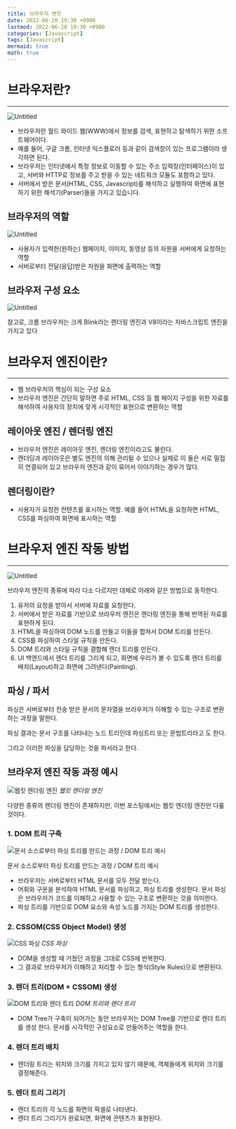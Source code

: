 ```yaml
---
title: 브라우저 엔진
date: 2022-06-20 19:30 +0900
lastmod: 2022-06-20 19:30 +0900
categories: [Javascript]
tags: [Javascript]
mermaid: true
math: true
---
```

# 브라우저란?
---

![Untitled](/assets/img/2022-06-20-web220620/Untitled.png)

- 브라우저란 월드 와이드 웹(WWW)에서 정보를 검색, 표현하고 탐색하기 위한 소프트웨어이다.
- 예를 들어, 구글 크롬, 인터넷 익스플로러 등과 같이 검색창이 있는 프로그램이라 생각하면 된다.
- 브라우저는 인터넷에서 특정 정보로 이동할 수 있는 주소 입력창(인터페이스)이 있고, 서버와 HTTP로 정보를 주고 받을 수 있는 네트워크 모듈도 포함하고 있다.
- 서버에서 받은 문서(HTML, CSS, Javascript)를 해석하고 실행하여 화면에 표현하기 위한 해석기(Parser)들을 가지고 있습니다.

## 브라우저의 역할

![Untitled](/assets/img/2022-06-20-web220620/Untitled%201.png)

- 사용자가 입력한(원하는) 웹페이지, 이미지, 동영상 등의 자원을 서버에게 요청하는 역할
- 서버로부터 전달(응답)받은 자원을 화면에 출력하는 역할

## 브라우저 구성 요소

![Untitled](/assets/img/2022-06-20-web220620/Untitled%202.png)

참고로, 크롬 브라우저는 크게 Blink라는 렌더링 엔진과 V8이라는 자바스크립트 엔진을 가지고 있다

# 브라우저 엔진이란?
---

- 웹 브라우저의 핵심이 되는 구성 요소
- 브라우저 엔진은 간단히 말하면 주로 HTML, CSS 등 웹 페이지 구성을 위한 자료를 해석하여 사용자의 장치에 맞게 시각적인 표현으로 변환하는 역할

## 레이아웃 엔진 / 렌더링 엔진

- 브라우저 엔진은 레이아웃 엔진, 렌더링 엔진이라고도 불린다.
- 렌더딩과 레이아웃은 별도 엔진의 의해 관리될 수 있으나 실제로 이 둘은 서로 밀접히 연결되어 있고 브라우저 엔진과 같이 묶어서 이야기하는 경우가 많다.

## 렌더링이란?

- 사용자가 요청한 컨텐츠를 표시하는 역할. 예를 들어 HTML을 요청하면 HTML, CSS를 파싱하여 화면에 표시하는 역할

# 브라우저 엔진 작동 방법
---

![Untitled](/assets/img/2022-06-20-web220620/Untitled%203.png)

브라우저 엔진의 종류에 따라 다소 다르지만 대체로 아래와 같은 방법으로 동작한다.

1. 유저의 요청을 받아서 서버에 자료를 요청한다.
2. 서버에서 받은 자료를 기반으로 브라우저 엔진은 렌더링 엔진을 통해 번역된 자료를 표현하게 된다.
3. HTML을 파싱하여 DOM 노드를 만들고 이들을 합쳐서 DOM 트리를 만든다.
4. CSS를 파싱하여 스타일 규칙을 만든다.
5. DOM 트리와 스타일 규칙을 결합해 렌더 트리를 만든다.
6. UI 백엔드에서 렌더 트리를 그리게 되고, 화면에 우리가 볼 수 있도록 렌더 트리를 배치(Layout)하고 화면에 그려낸다(Painting).

## 파싱 / 파서

파싱은 서버로부터 전송 받은 문서의 문자열을 브라우저가 이해할 수 있는 구조로 변환하는 과정을 말한다.

파싱 결과는 문서 구조를 나타내는 노드 트리인데 파싱트리 또는 문법트리라고 도 한다.

그리고 이러한 파싱을 담당하는 것을 파서라고 한다.

## 브라우저 엔진 작동 과정 예시

![웹킷 렌더링 엔진](/assets/img/2022-06-20-web220620/Untitled%204.png)
*웹킷 렌더링 엔진*

다양한 종류의 렌더링 엔진이 존재하지만, 이번 포스팅에서는 웹킷 엔더링 엔진만 다룰 것이다.

### 1. DOM 트리 구축

![문서 소스로부터 파싱 트리를 만드는 과정 / DOM 트리 예시](/assets/img/2022-06-20-web220620/Untitled%205.png)

문서 소스로부터 파싱 트리를 만드는 과정 / DOM 트리 예시

- 브라우저는 서버로부터 HTML 문서를 모두 전달 받는다.
- 어휘와 구문을 분석하여 HTML 문서를 파싱하고, 파싱 트리를 생성한다. 문서 파싱은 브라우저가 코드를 이해하고 사용할 수 있는 구조로 변환하는 것을 의미한다.
- 파싱 트리를 기반으로 DOM 요소와 속성 노드를 가지는 DOM 트리를 생성한다.

### 2. CSSOM(CSS Object Model) 생성

![CSS 파싱](/assets/img/2022-06-20-web220620/Untitled%206.png)
*CSS 파싱*

- DOM을 생성할 때 거쳤던 과정을 그대로 CSS에 반복한다.
- 그 결과로 브라우저가 이해하고 처리할 수 있는 형식(Style Rules)으로 변환된다.

### 3. 렌더 트리(DOM + CSSOM) 생성

![DOM 트리와 렌더 트리](/assets/img/2022-06-20-web220620/Untitled%207.png)
*DOM 트리와 렌더 트리*

- DOM Tree가 구축이 되어가는 동안 브라우저는 DOM Tree를 기반으로 렌더 트리를 생성
한다. 문서를 시각적인 구성요소로 만들어주는 역할을 한다.

### 4. 렌더 트리 배치
- 렌더링 트리는 위치와 크기를 가지고 있지 않기 때문에, 객체들에게 위치와 크기를 결정해준다.

### 5. 렌더 트리 그리기
- 렌더 트리의 각 노드를 화면의 픽셀로 나타낸다.
- 렌더 트리 그리기가 완료되면, 화면에 콘텐츠가 표현된다.
